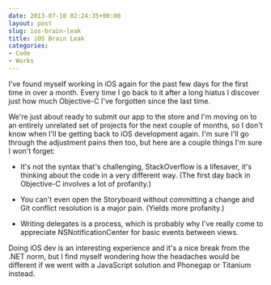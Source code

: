 ```yaml
---
date: 2013-07-10 02:24:35+00:00
layout: post
slug: ios-brain-leak
title: iOS Brain Leak
categories:
- Code
- Works
---
```


I've found myself working in iOS again for the past few days for the first time in over a month. Every time I go back to it after a long hiatus I discover just how much Objective-C I've forgotten since the last time. 

We're just about ready to submit our app to the store and I'm moving on to an entirely unrelated set of projects for the next couple of months, so I don't know when I'll be getting back to iOS development again. I'm sure I'll go through the adjustment pains then too, but here are a couple things I'm sure I won't forget:




	
  * It's not the syntax that's challenging, StackOverflow is a lifesaver, it's thinking about the code in a very different way. (The first day back in Objective-C involves a lot of profanity.)

	
  * You can't even open the Storyboard without committing a change and Git conflict resolution is a major pain. (Yields more profanity.)

	
  * Writing delegates is a process, which is probably why I've really come to appreciate NSNotificationCenter for basic events between views.



Doing iOS dev is an interesting experience and it's a nice break from the .NET norm, but I find myself wondering how the headaches would be different if we went with a JavaScript solution and Phonegap or Titanium instead.
